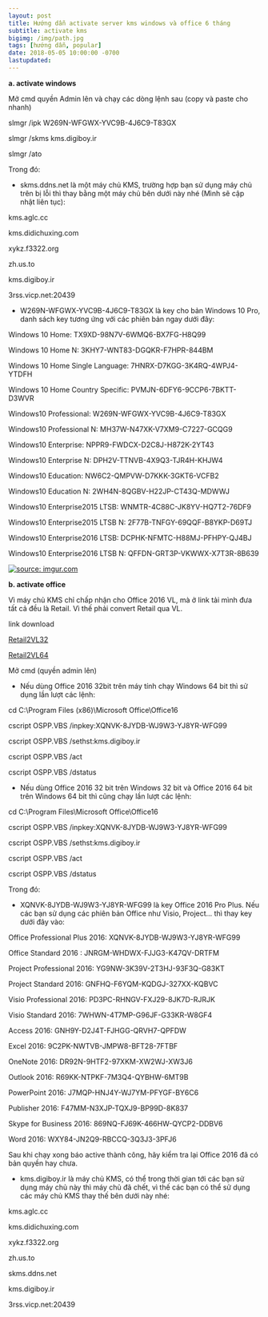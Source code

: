 ```yaml
---
layout: post
title: Hướng dẫn activate server kms windows và office 6 tháng
subtitle: activate kms
bigimg: /img/path.jpg
tags: [hướng dẫn, popular]
date: 2018-05-05 10:00:00 -0700
lastupdated: 
---
```


**a. activate windows**

Mở cmd quyền Admin lên và chạy các dòng lệnh sau (copy và paste cho nhanh)

slmgr /ipk W269N-WFGWX-YVC9B-4J6C9-T83GX

slmgr /skms kms.digiboy.ir

slmgr /ato

Trong đó:

+ skms.ddns.net là một máy chủ KMS, trường hợp bạn sử dụng máy chủ trên bị lỗi thì thay bằng một máy chủ bên dưới này nhé (Mình sẽ cập nhật liên tục):

kms.aglc.cc

kms.didichuxing.com

xykz.f3322.org

zh.us.to

kms.digiboy.ir

3rss.vicp.net:20439

+ W269N-WFGWX-YVC9B-4J6C9-T83GX là key cho bản Windows 10 Pro, danh sách key tương ứng với các phiên bản ngay dưới đây:

Windows 10 Home: TX9XD-98N7V-6WMQ6-BX7FG-H8Q99

Windows 10 Home N: 3KHY7-WNT83-DGQKR-F7HPR-844BM

Windows 10 Home Single Language: 7HNRX-D7KGG-3K4RQ-4WPJ4-YTDFH

Windows 10 Home Country Specific: PVMJN-6DFY6-9CCP6-7BKTT-D3WVR

Windows10 Professional: W269N-WFGWX-YVC9B-4J6C9-T83GX

Windows10 Professional N: MH37W-N47XK-V7XM9-C7227-GCQG9

Windows10 Enterprise: NPPR9-FWDCX-D2C8J-H872K-2YT43

Windows10 Enterprise N: DPH2V-TTNVB-4X9Q3-TJR4H-KHJW4

Windows10 Education: NW6C2-QMPVW-D7KKK-3GKT6-VCFB2

Windows10 Education N: 2WH4N-8QGBV-H22JP-CT43Q-MDWWJ

Windows10 Enterprise2015 LTSB: WNMTR-4C88C-JK8YV-HQ7T2-76DF9

Windows10 Enterprise2015 LTSB N: 2F77B-TNFGY-69QQF-B8YKP-D69TJ

Windows10 Enterprise2016 LTSB: DCPHK-NFMTC-H88MJ-PFHPY-QJ4BJ

Windows10 Enterprise2016 LTSB N: QFFDN-GRT3P-VKWWX-X7T3R-8B639

<a href="https://imgur.com/sk7vt5z"><img src="https://i.imgur.com/sk7vt5z.png" title="source: imgur.com" /></a>

**b. activate office**

Vì máy chủ KMS chỉ chấp nhận cho Office 2016 VL, mà ở link tải mình đưa tất cả đều là Retail. Vì thế phải convert Retail qua VL.

link download

[Retail2VL32](https://app.box.com/s/jb5sa7j55xn0q9wwkebj90wvp52zvuu5)

[Retail2VL64](https://app.box.com/s/g6u2sdr5ecefq8em46s2z29u71438wdr)

Mở cmd (quyền admin lên)

+ Nếu dùng Office 2016 32bit trên máy tính chạy Windows 64 bit thì sử dụng lần lượt các lệnh:

cd C:\Program Files (x86)\Microsoft Office\Office16

cscript OSPP.VBS /inpkey:XQNVK-8JYDB-WJ9W3-YJ8YR-WFG99

cscript OSPP.VBS /sethst:kms.digiboy.ir

cscript OSPP.VBS /act

cscript OSPP.VBS /dstatus

+ Nếu dùng Office 2016 32 bit trên Windows 32 bit và Office 2016 64 bit trên Windows 64 bit thì cũng chạy lần lượt các lệnh:

cd C:\Program Files\Microsoft Office\Office16

cscript OSPP.VBS /inpkey:XQNVK-8JYDB-WJ9W3-YJ8YR-WFG99

cscript OSPP.VBS /sethst:kms.digiboy.ir

cscript OSPP.VBS /act

cscript OSPP.VBS /dstatus

Trong đó:

+ XQNVK-8JYDB-WJ9W3-YJ8YR-WFG99 là key Office 2016 Pro Plus. Nếu các bạn sử dụng các phiên bản Office như Visio, Project… thì thay key dưới đây vào:

Office Professional Plus 2016:      XQNVK-8JYDB-WJ9W3-YJ8YR-WFG99

Office Standard 2016 :                 JNRGM-WHDWX-FJJG3-K47QV-DRTFM

Project Professional 2016:               YG9NW-3K39V-2T3HJ-93F3Q-G83KT

Project Standard 2016:                 GNFHQ-F6YQM-KQDGJ-327XX-KQBVC

Visio Professional 2016:                  PD3PC-RHNGV-FXJ29-8JK7D-RJRJK

Visio Standard 2016:                     7WHWN-4T7MP-G96JF-G33KR-W8GF4

Access 2016:                                 GNH9Y-D2J4T-FJHGG-QRVH7-QPFDW

Excel 2016:                                      9C2PK-NWTVB-JMPW8-BFT28-7FTBF

OneNote 2016:                                DR92N-9HTF2-97XKM-XW2WJ-XW3J6

Outlook 2016:                               R69KK-NTPKF-7M3Q4-QYBHW-6MT9B

PowerPoint 2016:                           J7MQP-HNJ4Y-WJ7YM-PFYGF-BY6C6

Publisher 2016:                               F47MM-N3XJP-TQXJ9-BP99D-8K837

Skype for Business 2016:               869NQ-FJ69K-466HW-QYCP2-DDBV6

Word 2016:                                     WXY84-JN2Q9-RBCCQ-3Q3J3-3PFJ6

Sau khi chạy xong báo active thành công, hãy kiểm tra lại Office 2016 đã có bản quyền hay chưa.

+ kms.digiboy.ir là máy chủ KMS, có thể trong thời gian tới các bạn sử dụng máy chủ này thì máy chủ đã chết, vì thế các bạn có thể sử dụng các máy chủ KMS thay thế bên dưới này nhé:

kms.aglc.cc

kms.didichuxing.com

xykz.f3322.org

zh.us.to

skms.ddns.net

kms.digiboy.ir

3rss.vicp.net:20439

<div id="fb-root"></div>
<script>(function(d, s, id) {
  var js, fjs = d.getElementsByTagName(s)[0];
  if (d.getElementById(id)) return;
  js = d.createElement(s); js.id = id;
  js.src = 'https://connect.facebook.net/vi_VN/sdk.js#xfbml=1&version=v2.12';
  fjs.parentNode.insertBefore(js, fjs);
}(document, 'script', 'facebook-jssdk'));</script>

<div class="fb-comments" data-href="https://github.com/tha1982/tha1982.github.io/edit/master/_posts/2018-05-05-activate-kms-win-office-6-thang.md" data-numposts="5"></div>
